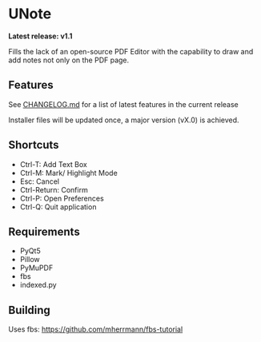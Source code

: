 # UNote

**Latest release: v1.1**

Fills the lack of an open-source PDF Editor with the capability to draw and add notes not only on the PDF page.

## Features

See [CHANGELOG.md](https://gitlab.com/stroblme/unote/blob/master/CHANGELOG.md) for a list of latest features in the current release

Installer files will be updated once, a major version (vX.0) is achieved.

## Shortcuts

- Ctrl-T: Add Text Box
- Ctrl-M: Mark/ Highlight Mode
- Esc: Cancel
- Ctrl-Return: Confirm
- Ctrl-P: Open Preferences
- Ctrl-Q: Quit application

## Requirements

- PyQt5
- Pillow
- PyMuPDF
- fbs
- indexed.py

## Building

Uses fbs:
https://github.com/mherrmann/fbs-tutorial